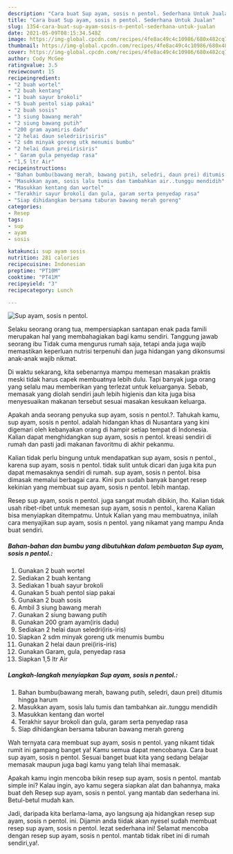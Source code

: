 ```yaml
---
description: "Cara buat Sup ayam, sosis n pentol. Sederhana Untuk Jualan"
title: "Cara buat Sup ayam, sosis n pentol. Sederhana Untuk Jualan"
slug: 1354-cara-buat-sup-ayam-sosis-n-pentol-sederhana-untuk-jualan
date: 2021-05-09T08:15:34.548Z
image: https://img-global.cpcdn.com/recipes/4fe8ac49c4c10986/680x482cq70/sup-ayam-sosis-n-pentol-foto-resep-utama.jpg
thumbnail: https://img-global.cpcdn.com/recipes/4fe8ac49c4c10986/680x482cq70/sup-ayam-sosis-n-pentol-foto-resep-utama.jpg
cover: https://img-global.cpcdn.com/recipes/4fe8ac49c4c10986/680x482cq70/sup-ayam-sosis-n-pentol-foto-resep-utama.jpg
author: Cody McGee
ratingvalue: 3.5
reviewcount: 15
recipeingredient:
- "2 buah wortel"
- "2 buah kentang"
- "1 buah sayur brokoli"
- "5 buah pentol siap pakai"
- "2 buah sosis"
- "3 siung bawang merah"
- "2 siung bawang putih"
- "200 gram ayamiris dadu"
- "2 helai daun seledriirisiris"
- "2 sdm minyak goreng utk menumis bumbu"
- "2 helai daun preiirisiris"
- " Garam gula penyedap rasa"
- "1,5 ltr Air"
recipeinstructions:
- "Bahan bumbu(bawang merah, bawang putih, seledri, daun prei) ditumis hingga harum"
- "Masukkan ayam, sosis lalu tumis dan tambahkan air..tunggu mendidih"
- "Masukkan kentang dan wortel"
- "Terakhir sayur brokoli dan gula, garam serta penyedap rasa"
- "Siap dihidangkan bersama taburan bawang merah goreng"
categories:
- Resep
tags:
- sup
- ayam
- sosis

katakunci: sup ayam sosis 
nutrition: 281 calories
recipecuisine: Indonesian
preptime: "PT10M"
cooktime: "PT41M"
recipeyield: "3"
recipecategory: Lunch

---
```



![Sup ayam, sosis n pentol.](https://img-global.cpcdn.com/recipes/4fe8ac49c4c10986/680x482cq70/sup-ayam-sosis-n-pentol-foto-resep-utama.jpg)

Selaku seorang orang tua, mempersiapkan santapan enak pada famili merupakan hal yang membahagiakan bagi kamu sendiri. Tanggung jawab seorang ibu Tidak cuma mengurus rumah saja, tetapi anda juga wajib memastikan keperluan nutrisi terpenuhi dan juga hidangan yang dikonsumsi anak-anak wajib nikmat.

Di waktu  sekarang, kita sebenarnya mampu memesan masakan praktis meski tidak harus capek membuatnya lebih dulu. Tapi banyak juga orang yang selalu mau memberikan yang terlezat untuk keluarganya. Sebab, memasak yang diolah sendiri jauh lebih higienis dan kita juga bisa menyesuaikan makanan tersebut sesuai masakan kesukaan keluarga. 



Apakah anda seorang penyuka sup ayam, sosis n pentol.?. Tahukah kamu, sup ayam, sosis n pentol. adalah hidangan khas di Nusantara yang kini digemari oleh kebanyakan orang di hampir setiap tempat di Indonesia. Kalian dapat menghidangkan sup ayam, sosis n pentol. kreasi sendiri di rumah dan pasti jadi makanan favoritmu di akhir pekanmu.

Kalian tidak perlu bingung untuk mendapatkan sup ayam, sosis n pentol., karena sup ayam, sosis n pentol. tidak sulit untuk dicari dan juga kita pun dapat memasaknya sendiri di rumah. sup ayam, sosis n pentol. bisa dimasak memalui berbagai cara. Kini pun sudah banyak banget resep kekinian yang membuat sup ayam, sosis n pentol. lebih mantap.

Resep sup ayam, sosis n pentol. juga sangat mudah dibikin, lho. Kalian tidak usah ribet-ribet untuk memesan sup ayam, sosis n pentol., karena Kalian bisa menyiapkan ditempatmu. Untuk Kalian yang mau membuatnya, inilah cara menyajikan sup ayam, sosis n pentol. yang nikamat yang mampu Anda buat sendiri.

<!--inarticleads1-->

##### Bahan-bahan dan bumbu yang dibutuhkan dalam pembuatan Sup ayam, sosis n pentol.:

1. Gunakan 2 buah wortel
1. Sediakan 2 buah kentang
1. Sediakan 1 buah sayur brokoli
1. Gunakan 5 buah pentol siap pakai
1. Gunakan 2 buah sosis
1. Ambil 3 siung bawang merah
1. Gunakan 2 siung bawang putih
1. Gunakan 200 gram ayam(iris dadu)
1. Sediakan 2 helai daun seledri(iris-iris)
1. Siapkan 2 sdm minyak goreng utk menumis bumbu
1. Gunakan 2 helai daun prei(iris-iris)
1. Gunakan  Garam, gula, penyedap rasa
1. Siapkan 1,5 ltr Air




<!--inarticleads2-->

##### Langkah-langkah menyiapkan Sup ayam, sosis n pentol.:

1. Bahan bumbu(bawang merah, bawang putih, seledri, daun prei) ditumis hingga harum
1. Masukkan ayam, sosis lalu tumis dan tambahkan air..tunggu mendidih
1. Masukkan kentang dan wortel
1. Terakhir sayur brokoli dan gula, garam serta penyedap rasa
1. Siap dihidangkan bersama taburan bawang merah goreng




Wah ternyata cara membuat sup ayam, sosis n pentol. yang nikamt tidak rumit ini gampang banget ya! Kamu semua dapat mencobanya. Cara buat sup ayam, sosis n pentol. Sesuai banget buat kita yang sedang belajar memasak maupun juga bagi kamu yang telah lihai memasak.

Apakah kamu ingin mencoba bikin resep sup ayam, sosis n pentol. mantab simple ini? Kalau ingin, ayo kamu segera siapkan alat dan bahannya, maka buat deh Resep sup ayam, sosis n pentol. yang mantab dan sederhana ini. Betul-betul mudah kan. 

Jadi, daripada kita berlama-lama, ayo langsung aja hidangkan resep sup ayam, sosis n pentol. ini. Dijamin anda tiidak akan nyesel sudah membuat resep sup ayam, sosis n pentol. lezat sederhana ini! Selamat mencoba dengan resep sup ayam, sosis n pentol. mantab tidak ribet ini di rumah sendiri,ya!.

